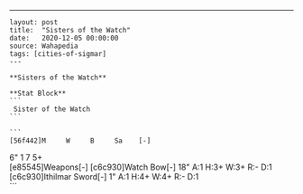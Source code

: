 ---
    layout: post
    title:  "Sisters of the Watch"
    date:   2020-12-05 00:00:00
    source: Wahapedia
    tags: [cities-of-sigmar]
    ---
    
    **Sisters of the Watch**
    
    **Stat Block**
    ```
     Sister of the Watch
    ```
    
    ```
    [56f442]M     W     B     Sa    [-]
6"    1     7     5+    
[e85545]Weapons[-]
[c6c930]Watch Bow[-]
18"    A:1    H:3+   W:3+   R:-    D:1   
[c6c930]Ithilmar Sword[-]
1"     A:1    H:4+   W:4+   R:-    D:1   
    ```
    
    
    
